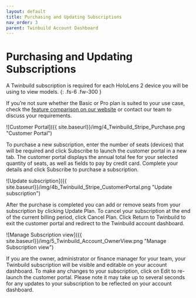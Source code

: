```yaml
---
layout: default
title: Purchasing and Updating Subscriptions
nav_order: 3
parent: Twinbuild Account Dashboard
---
```


# Purchasing and Updating Subscriptions

A Twinbuild subscription is required for each HoloLens 2 device you will be using to view models.
{: .fs-6 .fw-300 }

If you’re not sure whether the Basic or Pro plan is suited to your use case, check the [feature comparison on our website](https://twinbuild.com/#pricing) or contact our team to discuss your requirements.

![Customer Portal]({{ site.baseurl}}/img/4_Twinbuild_Stripe_Purchase.png "Customer Portal")

To purchase a new subscription, enter the number of seats (devices) that will be required and click Subscribe to launch the customer portal in a new tab. The customer portal displays the annual total fee for your selected quantity of seats, as well as fields to pay by credit card. Complete your details and click Subscribe to purchase a subscription.

![Update subscription]({{ site.baseurl}}/img/4b_Twinbuild_Stripe_CustomerPortal.png "Update subscription")

After the purchase is completed you can add or remove seats from your subscription by clicking Update Plan. To cancel your subscription at the end of the current billing period, click Cancel Plan. Click Return to Twinbuild to exit the customer portal and redirect to the Twinbuild account dashboard.

![Manage Subscription view]({{ site.baseurl}}/img/5_Twinbuild_Account_OwnerView.png "Manage Subscription view")

If you are the owner, administrator or finance manager for your team, your Twinbuild subscription will be visible and editable on your account dashboard. To make any changes to your subscription, click on Edit to re-launch the customer portal. Please note it may take up to several seconds for any updates to your subscription to be reflected on your account dashboard.
